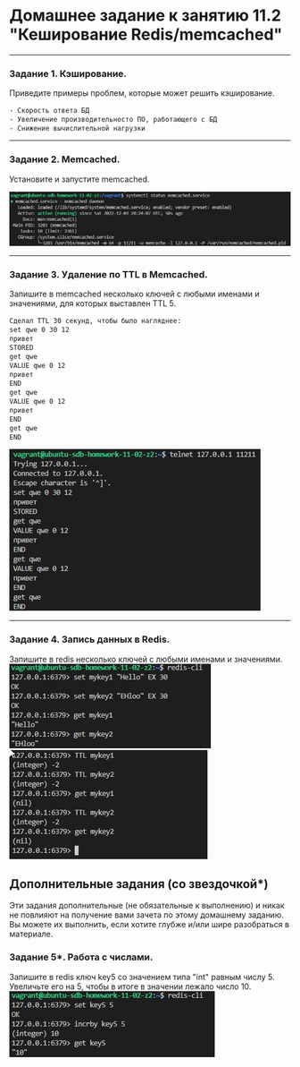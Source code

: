 # Домашнее задание к занятию 11.2 "Кеширование Redis/memcached"

---

### Задание 1. Кэширование. 

Приведите примеры проблем, которые может решить кэширование. 

```
- Скорость ответа БД
- Увеличение производительносто ПО, работающего с БД
- Снижение вычислительной нагрузки
```

---

### Задание 2. Memcached.

Установите и запустите memcached.

![Статус mamcached](./images/memcached-status.jpg)

---

### Задание 3. Удаление по TTL в Memcached.

Запишите в memcached несколько ключей с любыми именами и значениями, для которых выставлен TTL 5. 
```
Сделал TTL 30 секунд, чтобы было нагляднее:
set qwe 0 30 12
привет
STORED
get qwe
VALUE qwe 0 12
привет
END
get qwe
VALUE qwe 0 12
привет
END
get qwe
END
```
![memcached set get ttl](./images/memcached-set-get-ttl.jpg)

---

### Задание 4. Запись данных в Redis. 

Запишите в redis несколько ключей с любыми именами и значениями. 
![redis get set ttl](./images/redis-1.jpg)
![redis get set ttl](./images/redis-2.jpg)


## Дополнительные задания (со звездочкой*)
Эти задания дополнительные (не обязательные к выполнению) и никак не повлияют на получение вами зачета по этому домашнему заданию. Вы можете их выполнить, если хотите глубже и/или шире разобраться в материале.

### Задание 5*. Работа с числами. 

Запишите в redis ключ key5 со значением типа "int" равным числу 5. Увеличьте его на 5, чтобы в итоге в значении лежало число 10.  
![redis incrby](./images/redis-3.jpg)
